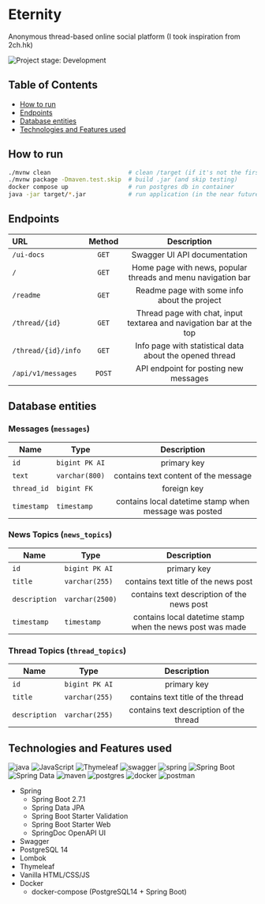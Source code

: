 # Eternity
Anonymous thread-based online social platform (I took inspiration from 2ch.hk)

![Project stage: Development][project-stage-badge: Development]

[project-stage-badge: Development]: https://img.shields.io/badge/Project%20Stage-Development-yellowgreen.svg

## Table of Contents
* [How to run](#how-to-run)
* [Endpoints](#endpoints)
* [Database entities](#database-entities)
* [Technologies and Features used](#technologies-and-features-used)

## How to run
```bash
./mvnw clean                      # clean /target (if it's not the first run)
./mvnw package -Dmaven.test.skip  # build .jar (and skip testing)
docker compose up                 # run postgres db in container
java -jar target/*.jar            # run application (in the near future it will be containerized)
```

## Endpoints
| URL                 | Method |                             Description                             |
|:--------------------|:------:|:-------------------------------------------------------------------:|
| `/ui-docs`          | `GET`  |                    Swagger UI API documentation                     |
| `/`                 | `GET`  |    Home page with news, popular threads and menu navigation bar     |
| `/readme`           | `GET`  |            Readme page with some info about the project             |
| `/thread/{id}`      | `GET`  | Thread page with chat, input textarea and navigation bar at the top |
| `/thread/{id}/info` | `GET`  |       Info page with statistical data about the opened thread       |
| `/api/v1/messages`  | `POST` |                API endpoint for posting new messages                |

## Database entities
### Messages (`messages`)
| Name        | Type           |                      Description                      |
|-------------|----------------|:-----------------------------------------------------:|
| `id`        | `bigint PK AI` |                      primary key                      |
| `text`      | `varchar(800)` |         contains text content of the message          |
| `thread_id` | `bigint FK`    |                      foreign key                      |
| `timestamp` | `timestamp`    | contains local datetime stamp when message was posted |

### News Topics (`news_topics`)
| Name          | Type            |                        Description                        |
|---------------|-----------------|:---------------------------------------------------------:|
| `id`          | `bigint PK AI`  |                        primary key                        |
| `title`       | `varchar(255)`  |           contains text title of the news post            |
| `description` | `varchar(2500)` |        contains text description of the news post         |
| `timestamp`   | `timestamp`     | contains local datetime stamp when the news post was made |

### Thread Topics (`thread_topics`)
| Name          | Type           |               Description               |
|---------------|----------------|:---------------------------------------:|
| `id`          | `bigint PK AI` |               primary key               |
| `title`       | `varchar(255)` |    contains text title of the thread    |
| `description` | `varchar(255)` | contains text description of the thread |

## Technologies and Features used

![java](https://img.shields.io/badge/Java-ED8B00?style=for-the-badge&logo=java&logoColor=white)
![JavaScript](https://img.shields.io/badge/javascript-%23323330.svg?style=for-the-badge&logo=javascript&logoColor=%23F7DF1E)
![Thymeleaf](https://img.shields.io/badge/Thymeleaf-%23005C0F.svg?style=for-the-badge&logo=Thymeleaf&logoColor=white)
![swagger](https://img.shields.io/badge/swagger-%2385EA2D.svg?&style=for-the-badge&logo=swagger&logoColor=white)
![spring](https://img.shields.io/badge/spring%20-%236DB33F.svg?&style=for-the-badge&logo=spring&logoColor=white)
![Spring Boot](https://img.shields.io/static/v1?style=for-the-badge&message=Spring+Boot&color=6DB33F&logo=Spring+Boot&logoColor=FFFFFF&label=)
![Spring Data](https://img.shields.io/static/v1?style=for-the-badge&message=Spring+Data&color=6DB33F&logo=Spring+Data&logoColor=FFFFFF&label=)
![maven](https://img.shields.io/badge/Maven-C71A36?style=for-the-badge&logo=apache-maven)
![postgres](https://img.shields.io/badge/postgres-%23316192.svg?&style=for-the-badge&logo=postgresql&logoColor=white)
![docker](https://img.shields.io/badge/docker-%232496ED.svg?&style=for-the-badge&logo=docker&logoColor=white)
![postman](https://img.shields.io/badge/Postman-FF6C37?style=for-the-badge&logo=Postman&logoColor=white)

* Spring
    * Spring Boot 2.7.1
    * Spring Data JPA
    * Spring Boot Starter Validation
    * Spring Boot Starter Web
    * SpringDoc OpenAPI UI
* Swagger 
* PostgreSQL 14
* Lombok
* Thymeleaf
* Vanilla HTML/CSS/JS
* Docker
    * docker-compose (PostgreSQL14 + Spring Boot)
